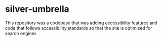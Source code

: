 # silver-umbrella

This repository was a codebase that was adding accessibility features and code that follows accessibility standards so that the site is optimized for search engines